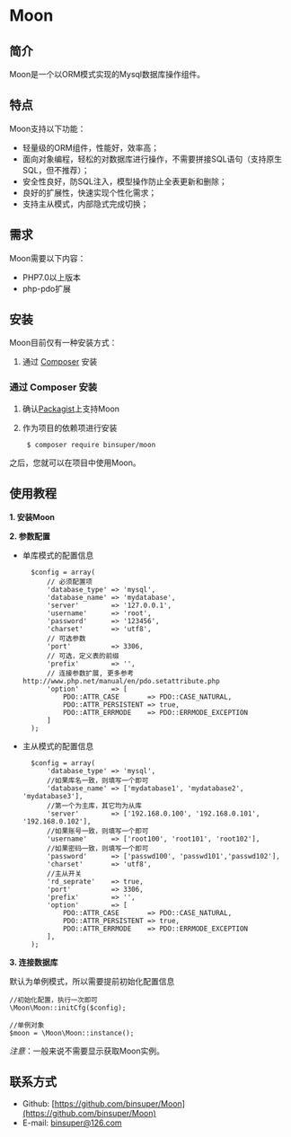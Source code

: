 
Moon
======

简介
---------------------

Moon是一个以ORM模式实现的Mysql数据库操作组件。


特点
--------

Moon支持以下功能：

* 轻量级的ORM组件，性能好，效率高；
* 面向对象编程，轻松的对数据库进行操作，不需要拼接SQL语句（支持原生SQL，但不推荐）；
* 安全性良好，防SQL注入，模型操作防止全表更新和删除；
* 良好的扩展性，快速实现个性化需求；
* 支持主从模式，内部隐式完成切换；



需求
------------

Moon需要以下内容：

* PHP7.0以上版本
* php-pdo扩展


安装
------------

Moon目前仅有一种安装方式：

1. 通过 [Composer](https://getcomposer.org) 安装


### 通过 Composer 安装

1. 确认[Packagist](https://packagist.org/packages/binsuper/moon)上支持Moon
2. 作为项目的依赖项进行安装

        $ composer require binsuper/moon

之后，您就可以在项目中使用Moon。


使用教程
-------------------

**1. 安装Moon**


**2. 参数配置**

* 单库模式的配置信息
    
        $config = array(
            // 必须配置项
            'database_type' => 'mysql',
            'database_name' => 'mydatabase',
            'server'        => '127.0.0.1',
            'username'      => 'root',
            'password'      => '123456',
            'charset'       => 'utf8',
            // 可选参数
            'port'          => 3306,
            // 可选，定义表的前缀
            'prefix'        => '',
            // 连接参数扩展, 更多参考 http://www.php.net/manual/en/pdo.setattribute.php
            'option'        => [
                PDO::ATTR_CASE       => PDO::CASE_NATURAL,
                PDO::ATTR_PERSISTENT => true,
                PDO::ATTR_ERRMODE    => PDO::ERRMODE_EXCEPTION
            ]
        );

* 主从模式的配置信息
    
        $config = array(
            'database_type' => 'mysql',
            //如果库名一致，则填写一个即可
            'database_name' => ['mydatabase1', 'mydatabase2', 'mydatabase3'], 
            //第一个为主库，其它均为从库
            'server'        => ['192.168.0.100', '192.168.0.101', '192.168.0.102'], 
            //如果账号一致，则填写一个即可
            'username'      => ['root100', 'root101', 'root102'],
            //如果密码一致，则填写一个即可
            'password'      => ['passwd100', 'passwd101','passwd102'],
            'charset'       => 'utf8',
            //主从开关
            'rd_seprate'    => true,
            'port'          => 3306,
            'prefix'        => '',
            'option'        => [
                PDO::ATTR_CASE       => PDO::CASE_NATURAL,
                PDO::ATTR_PERSISTENT => true,
                PDO::ATTR_ERRMODE    => PDO::ERRMODE_EXCEPTION
            ],
        );


**3. 连接数据库**

默认为单例模式，所以需要提前初始化配置信息

    //初始化配置，执行一次即可
    \Moon\Moon::initCfg($config);
    
    //单例对象
    $moon = \Moon\Moon::instance();

*注意*：一般来说不需要显示获取Moon实例。



联系方式
-------


* Github:  [https://github.com/binsuper/Moon](https://github.com/binsuper/Moon)
* E-mail:  [binsuper@126.com](mailto:binsuper@126.com)
